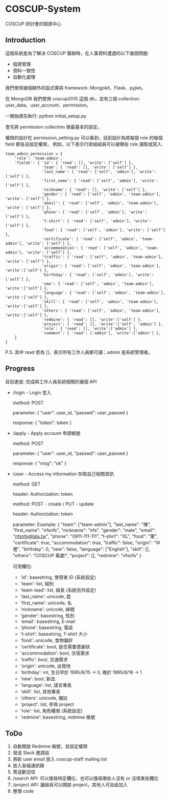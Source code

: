 COSCUP-System
=============

COSCUP 研討會的個資中心

Introduction
------------

這個系統是為了解決 COSCUP 籌辦時，在人事資料遭遇的以下幾個問題:
* 個資管理
* 資料一致性
* 自動化處理

我們使用幾個額外的函式庫與 framework: Mongokit、Flask、pyjwt。

在 MongoDB 我們使用 coscup2015 這個 db，並有三個 collection: user_data、user_account、permission。

一開始請先執行:
    python initial_setup.py

會先將 permission collection 做最基本的設定。

權限的設計在 permission_setting.py 可以看到，目前設計為將每個 role 的每個 field 都各自設定權限，
例如，以下表示行政組組員可以被哪些 role 讀取或寫入:

    team_admin_permission = { 
        'role': 'team-admin',
        'fields': { 'id': { 'read': [], 'write': ['self'] },
                    'team': { 'read': [], 'write': ['self'] },
                    'last_name': { 'read': ['self', 'admin'], 'write': ['self'] },
                    'first_name': { 'read': ['self', 'admin'], 'write': ['self'] },
                    'nickname': { 'read': [], 'write': ['self'] },
                    'gender': { 'read': ['self', 'admin', 'team-admin'], 'write': ['self'] },
                    'email': { 'read': ['self', 'admin', 'team-admin'], 'write': ['self'] },
                    'phone': { 'read': ['self', 'admin'], 'write': ['self'] },
                    't-shirt': { 'read': ['self', 'admin'], 'write': ['self'] },
                    'food': { 'read': ['self', 'admin'], 'write': ['self'] },
                    'certificate': { 'read': ['self', 'admin', 'team-admin'], 'write': ['self'] },
                    'accommodation': { 'read': ['self', 'admin', 'team-admin'], 'write': ['self'] },
                    'traffic': { 'read': ['self', 'admin', 'team-admin'], 'write': ['self'] },
                    'origin': { 'read': ['self', 'admin', 'team-admin'], 'write':['self'] },
                    'birthday': { 'read': ['self', 'admin'], 'write':['self'] },
                    'new': { 'read': ['self', 'admin', 'team-admin'], 'write':['self'] },
                    'language': { 'read': ['self', 'admin', 'team-admin'], 'write':['self'] },
                    'skill': { 'read': ['self', 'admin', 'team-admin'], 'write':['self'] },
                    'others': { 'read': ['self', 'admin', 'team-admin'], 'write':['self'] },
                    'redmine': { 'read': [], 'write':['self'] },
                    'project': { 'read': [], 'write':['self', 'admin'] },
                    'role': { 'read': [], 'write':['admin'] },
                    'comment': { 'read': ['admin'], 'write':['admin'] },
        }
    }

P.S. 其中 read 若為 []，表示所有工作人員都可讀；admin 是系統管理者。


Progress
--------

目前進度: 完成與工作人員系統相關的幾個 API

*   /login - Login 登入

    method: POST

    parameter: 
        { "user": user_id, "passwd": user_passwd }

    response:
        { "token": token }
        
*   /apply - Apply account 申請帳號
    
    method: POST
    
    parameter:
        { "user": user_id, "passwd": user_passwd }

    response:
        { "msg": "ok" }

*   /user - Access my information 存取自己相關資訊

    method: GET

    header:
        Authorization: token

    
    method: POST - create / PUT - update

    header:
        Authorization: token

    parameter:
        Example:
           { "team": ["team-admin"], "last_name": "陳", "first_name": "nfsnfs", 
             "nickname": "nfs", "gender": "male", "email": "nfsnfs@lala.tw", 
             "phone": "0911-111-111", "t-shirt": "XL", "food": "葷", "certificate": true,
             "accommodation": true, "traffic": false, "origin": "中壢", "birthday": 0, 
             "new": false, "language": ["English"], "skill": [], "others": "COSCUP 萬歲!",
             "project": [], "redmine": "nfsnfs" }

    可用欄位:
    * 'id': basestring,         使用者 ID (系統設定)
    * 'team': list,             組別      
    * 'team-lead': list,        組長      (系統另外設定)
    * 'last_name': unicode,     姓
    * 'first_name': unicode,    名
    * 'nickname': unicode,      綽號
    * 'gender': basestring,     性別
    * 'email': basestring,      E-mail
    * 'phone': basestring,      電話
    * 't-shirt': basestring,    T-shirt 大小
    * 'food': unicode,          食物偏好 
    * 'certificate': bool,      是否需要感謝狀
    * 'accommodation': bool,    住宿需求
    * 'traffic': bool,          交通需求 
    * 'origin': unicode,        出發地
    * 'birthday': int,          生日早於 1995/8/15 -> 0, 晚於 1995/8/16 -> 1
    * 'new': bool,              新血
    * 'language': list,         語言專長 
    * 'skill': list,            其他專長
    * 'others': unicode,        備註
    * 'project': list,          參與 project
    * 'role': list,             角色權限    (系統設定)
    * 'redmine': basestring,    redmine 帳號

ToDo
----

1.  自動開啟 Redmine 帳號，並設定權限
2.  發送 Slack 邀請函
3.  將新 user email 放入 coscup-staff mailing list
4.  放入各組通訊錄
5.  寄送歡迎信
6.  /search API: 可以搜尋特定欄位，也可以搜尋哪些人沒有 or 沒填某些欄位
7.  /project API: 讓組長可以開啟 project，其他人可自由加入 
8.  整理 code
